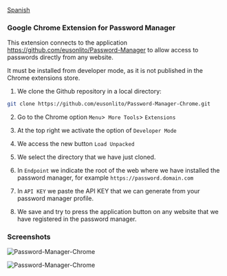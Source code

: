[Spanish](readme.md)

### Google Chrome Extension for Password Manager

This extension connects to the application https://github.com/eusonlito/Password-Manager to allow access to passwords directly from any website.

It must be installed from developer mode, as it is not published in the Chrome extensions store.

1. We clone the Github repository in a local directory:

```bash
git clone https://github.com/eusonlito/Password-Manager-Chrome.git
```

2. Go to the Chrome option `Menu`>` More Tools`> `Extensions`

3. At the top right we activate the option of `Developer Mode`

4. We access the new button `Load Unpacked`

5. We select the directory that we have just cloned.

6. In `Endpoint` we indicate the root of the web where we have installed the password manager, for example `https://password.domain.com`

7. In `API KEY` we paste the API KEY that we can generate from your password manager profile.

8. We save and try to press the application button on any website that we have registered in the password manager.

### Screenshots

![Password-Manager-Chrome](https://user-images.githubusercontent.com/644551/128035125-32c7521c-aac1-4727-9e1d-be33984b1ac5.png)

![Password-Manager-Chrome](https://user-images.githubusercontent.com/644551/128035231-d8bc1e19-13e5-42ff-bbce-0b20caa74be9.png)